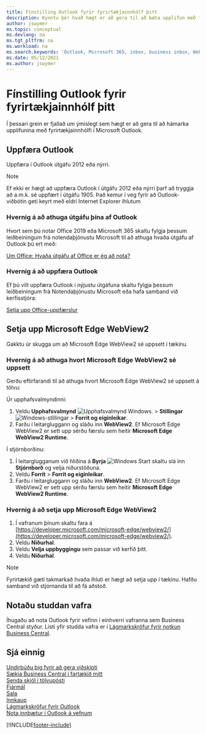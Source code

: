 ```yaml
---
title: Fínstilling Outlook fyrir fyrirtækjainnhólf þitt
description: Kynntu þér hvað hægt er að gera til að bæta upplifun með fyrirtækjainnhólfi í Microsoft Outlook.
author: jswymer
ms.topic: conceptual
ms.devlang: na
ms.tgt_pltfrm: na
ms.workload: na
ms.search.keywords: 'Outlook, Microsoft 365, inbox, business inbox, WebView2, Edge, addin, add-in'
ms.date: 05/12/2021
ms.author: jswymer
---
```

# <a name="optimizing-outlook-for-your-business-inbox" />Fínstilling Outlook fyrir fyrirtækjainnhólf þitt

Í þessari grein er fjallað um ýmislegt sem hægt er að gera til að hámarka upplifunina með fyrirtækjainnhólfi í Microsoft Outlook. 

## <a name="update-outlook" />Uppfæra Outlook

Uppfæra í Outlook útgáfu 2012 eða nýrri.

> [!NOTE]
> Ef ekki er hægt að uppfæra Outlook í útgáfu 2012 eða nýrri þarf að tryggja að a.m.k. sé uppfært í útgáfu 1905. Það kemur í veg fyrir að Outlook-viðbótin geti keyrt með eldri Internet Explorer íhlutum

### <a name="how-to-check-your-version-of-outlook" />Hvernig á að athuga útgáfu þína af Outlook

Hvort sem þú notar Office 2019 eða Microsoft 365 skaltu fylgja þessum leiðbeiningum frá notendaþjónustu Microsoft til að athuga hvaða útgáfu af Outlook þú ert með:  

[Um Office: Hvaða útgáfu af Office er ég að nota?](https://support.microsoft.com/office/about-office-what-version-of-office-am-i-using-932788b8-a3ce-44bf-bb09-e334518b8b19)

### <a name="how-to-update-outlook" />Hvernig á að uppfæra Outlook

Ef þú vilt uppfæra Outlook í nýjustu útgáfuna skaltu fylgja þessum leiðbeiningum frá Notendaþjónustu Microsoft eða hafa samband við kerfisstjóra:

[Setja upp Office-uppfærslur](https://support.microsoft.com/office/install-office-updates-2ab296f3-7f03-43a2-8e50-46de917611c5)

## <a name="install-microsoft-edge-webview2" />Setja upp Microsoft Edge WebView2

Gakktu úr skugga um að Microsoft Edge WebView2 sé uppsett í tækinu.

### <a name="how-to-check-if-microsoft-edge-webview2-is-installed" />Hvernig á að athuga hvort Microsoft Edge WebView2 sé uppsett

Gerðu eftirfarandi til að athuga hvort Microsoft Edge WebView2 sé uppsett á tölvu:

Úr upphafsvalmyndinni:

1. Veldu **Upphafsvalmynd** ![Upphafsvalmynd Windows.](media/windows-start-icon.png "Windows upphafstákn") > **Stillingar** ![Windows-stillingar](media/windows-settings-icon.png "Stillingatákn Windows") > **Forrit og eiginleikar**.
2. Farðu í leitargluggann og sláðu inn **WebView2**. Ef Microsoft Edge WebView2 er sett upp sérðu færslu sem heitir **Microsoft Edge WebView2 Runtime**.

Í stjórnborðinu:

1. Í leitarglugganum við hliðina á **Byrja** ![Windows Start](media/windows-start-icon.png "Windows upphafstákn") skaltu slá inn **Stjórnborð** og velja niðurstöðuna.
2. Veldu **Forrit** > **Forrit og eiginleikar**.
3. Farðu í leitargluggann og sláðu inn **WebView2**. Ef Microsoft Edge WebView2 er sett upp sérðu færslu sem heitir **Microsoft Edge WebView2 Runtime**.

### <a name="how-to-install-microsoft-edge-webview2" />Hvernig á að setja upp Microsoft Edge WebView2

1. Í vafranum þínum skaltu fara á [https://developer.microsoft.com/microsoft-edge/webview2/](https://developer.microsoft.com/microsoft-edge/webview2/).
2. Veldu **Niðurhal**.
3. Veldu **Velja uppbyggingu** sem passar við kerfið þitt.
4. Veldu **Niðurhal**.

> [!NOTE]
> Fyrirtækið gæti takmarkað hvaða íhluti er hægt að setja upp í tækinu. Hafðu samband við stjórnanda til að fá aðstoð.

## <a name="use-a-supported-browser" />Notaðu studdan vafra

Íhugaðu að nota Outlook fyrir vefinn í einhverri vafranna sem Business Central styður. Listi yfir studda vafra er í [Lágmarkskröfur fyrir notkun Business Central](product-requirements.md#browsers).

## <a name="see-also" />Sjá einnig

[Undirbúðu þig fyrir að gera viðskipti](ui-get-ready-business.md)  
[Sækja Business Central í fartækið mitt](install-mobile-app.md)  
[Senda skjöl í tölvupósti](ui-how-send-documents-email.md)  
[Fjármál](finance.md)  
[Sala](sales-manage-sales.md)  
[Innkaup](purchasing-manage-purchasing.md)  
[Lágmarkskröfur fyrir Outlook](product-requirements.md#outlook)  
[Nota innbætur í Outlook á vefnum](https://support.office.com/article/Using-Add-ins-in-Outlook-on-the-web-8f2ce816-5df4-44a5-958c-f7f9d6dabdce?appver=OWB150)  


[!INCLUDE[footer-include](includes/footer-banner.md)]
